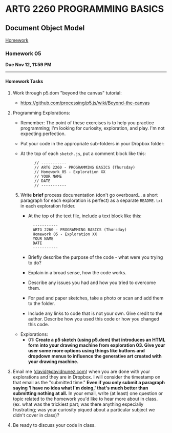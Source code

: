 # ARTG 2260  PROGRAMMING BASICS
## Document Object Model

[Homework](#homework)

### Homework 05

**Due Nov 12, 11:59 PM**

------

#### Homework Tasks

1. Work through p5.dom "beyond the canvas" tutorial:

	- https://github.com/processing/p5.js/wiki/Beyond-the-canvas


1. Programming Explorations:

    - Remember: The point of these exercises is to help you practice programming; I'm looking for curiosity, exploration, and play.  I'm not expecting perfection.
    - Put your code in the appropriate sub-folders in your Dropbox folder:
    - At the top of each `sketch.js`, put a comment block like this:

                // -----------
                // ARTG 2260 - PROGRAMMING BASICS (Thursday)
                // Homework 05 - Exploration XX
                // YOUR NAME
                // DATE
                // -----------
    5. Write **brief** process documentation (don't go overboard... a short paragraph for each exploration is perfect) as a separate `README.txt` in each exploration folder.
        - At the top of the text file, include a text block like this:

                -----------
                ARTG 2260 - PROGRAMMING BASICS (Thursday)
                Homework 05 - Exploration XX
                YOUR NAME
                DATE
                -----------
        - Briefly describe the purpose of the code - what were you trying to do?
        - Explain in a broad sense, how the code works.
        - Describe any issues you had and how you tried to overcome them.
        - For pad and paper sketches, take a photo or scan and add them to the folder.
        - Include any links to code that is not your own. Give credit to the author. Describe how you used this code or how you changed this code.

    - Explorations:
        - 01: **Create a p5 sketch (using p5.dom) that introduces an HTML form into your drawing machine from exploration 03. Give your user some more options using things like buttons and dropdown menus to influence the generative art created with your drawing machine.**

3. Email me (david@davidnunez.com) when you are done with your explorations and they are in Dropbox.  I will consider the timestamp on that email as the "submitted time." **Even if you only submit a paragraph saying 'I have no idea what I'm doing,' that's much better than submitting nothing at all.**  In your email, write (at least) one question or topic related to the homework you'd like to hear more about in class. (ex. what was the trickiest part; was there anything especially frustrating; was your curiosity piqued about a particular subject we didn't cover in class)?

4. Be ready to discuss your code in class.

